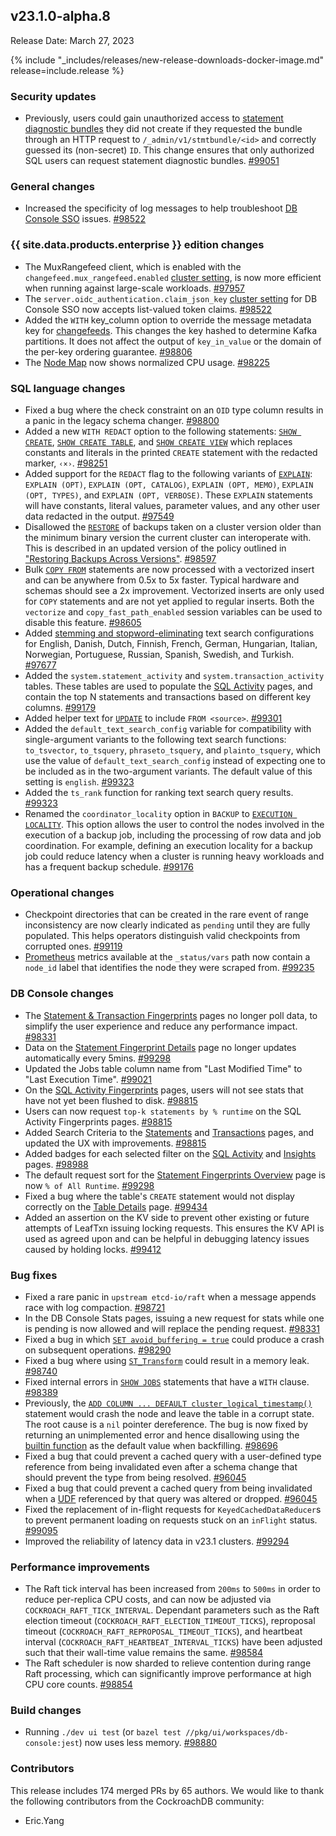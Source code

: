## v23.1.0-alpha.8

Release Date: March 27, 2023

{% include "_includes/releases/new-release-downloads-docker-image.md" release=include.release %}

<h3 id="v23-1-0-alpha-8-security-updates">Security updates</h3>

- Previously, users could gain unauthorized access to [statement diagnostic bundles](/docs/v23.1/ui-statements-page.md#diagnostics) they did not create if they requested the bundle through an HTTP request to `/_admin/v1/stmtbundle/<id>` and correctly guessed its (non-secret) `ID`.  This change ensures that only authorized SQL users can request statement diagnostic bundles. [#99051][#99051]

<h3 id="v23-1-0-alpha-8-general-changes">General changes</h3>

- Increased the specificity of log messages to help troubleshoot [DB Console SSO](/docs/v23.1/sso-db-console.md) issues. [#98522][#98522]

<h3 id="v23-1-0-alpha-8-{{-site.data.products.enterprise-}}-edition-changes">{{ site.data.products.enterprise }} edition changes</h3>

- The MuxRangefeed client, which is enabled with the `changefeed.mux_rangefeed.enabled` [cluster setting](/docs/v23.1/cluster-settings.md), is now more efficient when running against large-scale workloads. [#97957][#97957]
- The `server.oidc_authentication.claim_json_key` [cluster setting](/docs/v23.1/cluster-settings.md) for DB Console SSO now accepts list-valued token claims. [#98522][#98522]
- Added the `WITH` key_column option to override the message metadata key for [changefeeds](/docs/v23.1/changefeed-examples.md). This changes the key hashed to determine Kafka partitions. It does not affect the output of `key_in_value` or the domain of the per-key ordering guarantee. [#98806][#98806]
- The [Node Map](/docs/v23.1/ui-cluster-overview-page.md#node-map) now shows normalized CPU usage. [#98225][#98225]

<h3 id="v23-1-0-alpha-8-sql-language-changes">SQL language changes</h3>

- Fixed a bug where the check constraint on an `OID` type column results in a panic in the legacy schema changer. [#98800][#98800]
- Added a new `WITH REDACT` option to the following statements: [`SHOW CREATE`](/docs/v23.1/show-create.md), [`SHOW CREATE TABLE`](/docs/v23.1/show-create.md#show-the-create-table-statement-for-a-table), and [`SHOW CREATE VIEW`](/docs/v23.1/show-create.md#show-the-create-view-statement-for-a-view)  which replaces constants and literals in the printed `CREATE` statement with the redacted marker, `‹×›`. [#98251][#98251]
- Added support for the `REDACT` flag to the following variants of [`EXPLAIN`](/docs/v23.1/explain.md): `EXPLAIN (OPT)`, `EXPLAIN (OPT, CATALOG)`, `EXPLAIN (OPT, MEMO)`, `EXPLAIN (OPT, TYPES)`, and `EXPLAIN (OPT, VERBOSE)`.  These `EXPLAIN` statements will have constants, literal values, parameter values, and any other user data redacted in the output. [#97549][#97549]
- Disallowed the [`RESTORE`](/docs/v23.1/restore.md) of backups taken on a cluster version older than the minimum binary version the current cluster can interoperate with. This is described in an updated version of the policy outlined in ["Restoring Backups Across Versions"](/docs/v23.1/restoring-backups-across-versions.md). [#98597][#98597]
- Bulk [`COPY FROM`](/docs/v23.1/copy-from.md) statements are now processed with a vectorized insert and can be anywhere from 0.5x to 5x faster. Typical hardware and schemas should see a 2x improvement. Vectorized inserts are only used for `COPY` statements and are not yet applied to regular inserts. Both the `vectorize` and `copy_fast_path_enabled` session variables can be used to disable this feature. [#98605][#98605]
- Added [stemming and stopword-eliminating](https://www.cockroachlabs.com/blog/full-text-indexing-search/) text search configurations for English, Danish, Dutch, Finnish, French, German, Hungarian, Italian, Norwegian, Portuguese, Russian, Spanish, Swedish, and Turkish. [#97677][#97677]
- Added the `system.statement_activity` and `system.transaction_activity` tables. These tables are used to populate the [SQL Activity](/docs/v23.1/ui-statements-page.md) pages, and contain the top N statements and transactions based on different key columns. [#99179][#99179]
- Added helper text for [`UPDATE`](/docs/v23.1/update.md) to include `FROM <source>`. [#99301][#99301]
- Added the `default_text_search_config` variable for compatibility with single-argument variants to the following text search functions: `to_tsvector`, `to_tsquery`, `phraseto_tsquery`, and `plainto_tsquery`, which use the value of `default_text_search_config` instead of expecting one to be included as in the two-argument variants. The default value of this setting is `english`. [#99323][#99323]
- Added the `ts_rank` function for ranking text search query results. [#99323][#99323]
- Renamed the `coordinator_locality` option in `BACKUP` to [`EXECUTION LOCALITY`](/docs/v23.1/take-locality-restricted-backups.md). This option allows the user to control the nodes involved in the execution of a backup job, including the processing of row data and job coordination. For example, defining an execution locality for a backup job could reduce latency when a cluster is running heavy workloads and has a frequent backup schedule. [#99176][#99176]

<h3 id="v23-1-0-alpha-8-operational-changes">Operational changes</h3>

- Checkpoint directories that can be created in the rare event of range inconsistency are now clearly indicated as `pending` until they are fully populated. This helps operators  distinguish valid checkpoints from corrupted ones. [#99119][#99119]
- [Prometheus](/docs/v23.1/monitor-cockroachdb-with-prometheus.md) metrics available at the `_status/vars` path now contain a `node_id` label that identifies the node they were scraped from. [#99235][#99235]

<h3 id="v23-1-0-alpha-8-db-console-changes">DB Console changes</h3>

- The [Statement & Transaction Fingerprints](/docs/v23.1/ui-statements-page.md#statement-fingerprint-page) pages no longer poll data, to simplify the user experience and reduce any performance impact. [#98331][#98331]
- Data on the [Statement Fingerprint Details](/docs/v23.1/ui-statements-page.md#statement-fingerprints-view) page no longer updates automatically every 5mins. [#99298][#99298]
- Updated the Jobs table column name from "Last Modified Time" to "Last Execution Time". [#99021][#99021]
- On the [SQL Activity Fingerprints](/docs/v23.1/ui-overview.md#sql-activity) pages, users will not see stats that have not yet been flushed to disk. [#98815][#98815]
- Users can now request `top-k statements by % runtime` on the SQL Activity Fingerprints pages. [#98815][#98815]
- Added Search Criteria to the [Statements](/docs/v23.1/ui-statements-page.md) and [Transactions](/docs/v23.1/ui-transactions-page.md) pages, and updated the UX with improvements. [#98815][#98815]
- Added badges for each selected filter on the [SQL Activity](/docs/v23.1/ui-overview.md#sql-activity) and [Insights](/docs/v23.1/ui-insights-page.md) pages. [#98988][#98988]
- The default request sort for the [Statement Fingerprints Overview](/docs/v23.1/ui-statements-page.md#statement-fingerprints-view) page is now `% of All Runtime`. [#99298][#99298]
- Fixed a bug where the table's `CREATE` statement would not display correctly on the [Table Details](/docs/v23.1/ui-databases-page.md#table-details) page. [#99434][#99434]
- Added an assertion on the KV side to prevent other existing or future attempts of LeafTxn issuing locking requests. This ensures the KV API is used as agreed upon and can be helpful in debugging latency issues caused by holding locks. [#99412][#99412]

<h3 id="v23-1-0-alpha-8-bug-fixes">Bug fixes</h3>

- Fixed a rare panic in `upstream etcd-io/raft` when a message appends race with log compaction. [#98721][#98721]
- In the DB Console Stats pages, issuing a new request for stats while one is pending is now allowed and will replace the pending request. [#98331][#98331]
- Fixed a bug in which [`SET avoid_buffering = true`](/docs/v23.1/set-vars.md) could produce a crash on subsequent operations. [#98290][#98290]
- Fixed a bug where using [`ST_Transform`](https://www.cockroachlabs.com/docs/v23.1/functions-and-operators#st_transform) could result in a memory leak. [#98740][#98740]
- Fixed internal errors in [`SHOW JOBS`](/docs/v23.1/show-jobs.md) statements that have a `WITH` clause. [#98389][#98389]
- Previously, the [`ADD COLUMN ... DEFAULT cluster_logical_timestamp()`](/docs/v23.1/alter-table.md#add-column) statement would crash the node and leave the table in a corrupt state. The root cause is a `nil` pointer dereference. The bug is now fixed by returning an unimplemented error and hence disallowing using the [builtin function](/docs/v23.1/functions-and-operators.md#array-functions) as the default value when backfilling. [#98696][#98696]
- Fixed a bug that could prevent a cached query with a user-defined type reference from being invalidated even after a schema change that should prevent the type from being resolved. [#96045][#96045]
- Fixed a bug that could prevent a cached query from being invalidated when a [UDF](/docs/v23.1/user-defined-functions.md) referenced by that query was altered or dropped. [#96045][#96045]
- Fixed the replacement of in-flight requests for `KeyedCachedDataReducer`s to prevent permanent loading on requests stuck on an `inFlight` status. [#99095][#99095]
- Improved the reliability of latency data in v23.1 clusters. [#99294][#99294]

<h3 id="v23-1-0-alpha-8-performance-improvements">Performance improvements</h3>

- The Raft tick interval has been increased from `200ms` to `500ms` in order to reduce per-replica CPU costs, and can now be adjusted via `COCKROACH_RAFT_TICK_INTERVAL`. Dependant parameters such as the Raft election timeout (`COCKROACH_RAFT_ELECTION_TIMEOUT_TICKS`), reproposal timeout (`COCKROACH_RAFT_REPROPOSAL_TIMEOUT_TICKS`), and heartbeat interval (`COCKROACH_RAFT_HEARTBEAT_INTERVAL_TICKS`) have been adjusted such that their wall-time value remains the same. [#98584][#98584]
- The Raft scheduler is now sharded to relieve contention during range Raft processing, which can significantly improve performance at high CPU core counts. [#98854][#98854]

<h3 id="v23-1-0-alpha-8-build-changes">Build changes</h3>

- Running `./dev ui test` (or `bazel test //pkg/ui/workspaces/db-console:jest`) now uses less memory. [#98880][#98880]

<div class="release-note-contributors" markdown="1">

<h3 id="v23-1-0-alpha-8-contributors">Contributors</h3>

This release includes 174 merged PRs by 65 authors.
We would like to thank the following contributors from the CockroachDB community:

- Eric.Yang

</div>

[#96045]: https://github.com/cockroachdb/cockroach/pull/96045
[#97549]: https://github.com/cockroachdb/cockroach/pull/97549
[#97677]: https://github.com/cockroachdb/cockroach/pull/97677
[#97957]: https://github.com/cockroachdb/cockroach/pull/97957
[#98077]: https://github.com/cockroachdb/cockroach/pull/98077
[#98225]: https://github.com/cockroachdb/cockroach/pull/98225
[#98251]: https://github.com/cockroachdb/cockroach/pull/98251
[#98290]: https://github.com/cockroachdb/cockroach/pull/98290
[#98331]: https://github.com/cockroachdb/cockroach/pull/98331
[#98353]: https://github.com/cockroachdb/cockroach/pull/98353
[#98389]: https://github.com/cockroachdb/cockroach/pull/98389
[#98522]: https://github.com/cockroachdb/cockroach/pull/98522
[#98584]: https://github.com/cockroachdb/cockroach/pull/98584
[#98597]: https://github.com/cockroachdb/cockroach/pull/98597
[#98605]: https://github.com/cockroachdb/cockroach/pull/98605
[#98696]: https://github.com/cockroachdb/cockroach/pull/98696
[#98721]: https://github.com/cockroachdb/cockroach/pull/98721
[#98740]: https://github.com/cockroachdb/cockroach/pull/98740
[#98758]: https://github.com/cockroachdb/cockroach/pull/98758
[#98800]: https://github.com/cockroachdb/cockroach/pull/98800
[#98806]: https://github.com/cockroachdb/cockroach/pull/98806
[#98815]: https://github.com/cockroachdb/cockroach/pull/98815
[#98826]: https://github.com/cockroachdb/cockroach/pull/98826
[#98844]: https://github.com/cockroachdb/cockroach/pull/98844
[#98854]: https://github.com/cockroachdb/cockroach/pull/98854
[#98880]: https://github.com/cockroachdb/cockroach/pull/98880
[#98988]: https://github.com/cockroachdb/cockroach/pull/98988
[#99021]: https://github.com/cockroachdb/cockroach/pull/99021
[#99050]: https://github.com/cockroachdb/cockroach/pull/99050
[#99051]: https://github.com/cockroachdb/cockroach/pull/99051
[#99052]: https://github.com/cockroachdb/cockroach/pull/99052
[#99095]: https://github.com/cockroachdb/cockroach/pull/99095
[#99119]: https://github.com/cockroachdb/cockroach/pull/99119
[#99176]: https://github.com/cockroachdb/cockroach/pull/99176
[#99179]: https://github.com/cockroachdb/cockroach/pull/99179
[#99235]: https://github.com/cockroachdb/cockroach/pull/99235
[#99294]: https://github.com/cockroachdb/cockroach/pull/99294
[#99298]: https://github.com/cockroachdb/cockroach/pull/99298
[#99301]: https://github.com/cockroachdb/cockroach/pull/99301
[#99323]: https://github.com/cockroachdb/cockroach/pull/99323
[#99412]: https://github.com/cockroachdb/cockroach/pull/99412
[#99434]: https://github.com/cockroachdb/cockroach/pull/99434
